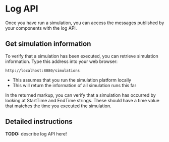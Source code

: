 # Log API

Once you have run a simulation, you can access the messages published by your components with the log API.


## Get simulation information

To verify that a simulation has been executed, you can retrieve simulation information. Type this address into your web browser:

```nohighlight
http://localhost:8080/simulations
```

- This assumes that you run the simulation platform locally
- This will return the information of all simulation runs this far

In the returned markup, you can verify that a simulation has occurred by looking at StartTime and EndTime strings. These should have a time value that matches the time you executed the simulation.


## Detailed instructions

**TODO:** describe log API here!

